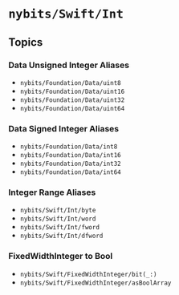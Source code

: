 #  ``nybits/Swift/Int``

## Topics


### Data Unsigned Integer Aliases
- ``nybits/Foundation/Data/uint8``
- ``nybits/Foundation/Data/uint16``
- ``nybits/Foundation/Data/uint32``
- ``nybits/Foundation/Data/uint64``

### Data Signed Integer Aliases
- ``nybits/Foundation/Data/int8``
- ``nybits/Foundation/Data/int16``
- ``nybits/Foundation/Data/int32``
- ``nybits/Foundation/Data/int64``

### Integer Range Aliases
- ``nybits/Swift/Int/byte``
- ``nybits/Swift/Int/word``
- ``nybits/Swift/Int/fword``
- ``nybits/Swift/Int/dfword``

### FixedWidthInteger to Bool
- ``nybits/Swift/FixedWidthInteger/bit(_:)``
- ``nybits/Swift/FixedWidthInteger/asBoolArray``

